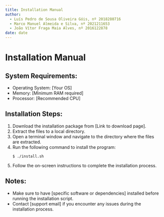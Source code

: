 ```yaml
---
title: Installation Manual
author:
  - Luís Pedro de Sousa Oliveira Góis, nº 2018280716
  - Marco Manuel Almeida e Silva, nº 2021211653
  - João Vítor Fraga Maia Alves, nº 2016122878
date: date
---
```


# Installation Manual

## System Requirements:
- Operating System: [Your OS]
- Memory: [Minimum RAM required]
- Processor: [Recommended CPU]

## Installation Steps:
1. Download the installation package from [Link to download page].
2. Extract the files to a local directory.
3. Open a terminal window and navigate to the directory where the files are extracted.
4. Run the following command to install the program:
    ```
    $ ./install.sh
    ```
5. Follow the on-screen instructions to complete the installation process.

## Notes:
- Make sure to have [specific software or dependencies] installed before running the installation script.
- Contact [support email] if you encounter any issues during the installation process.
